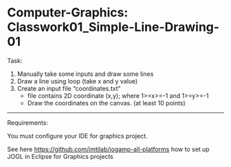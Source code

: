 # Computer-Graphics: Classwork01_Simple-Line-Drawing-01

Task:

1. Manually take some inputs and draw some lines
2. Draw a line using loop (take x and y value)
3. Create an input file “coordinates.txt”
    - file contains 2D coordinate (x,y); where 1>=x>=-1 and 1>=y>=-1
    - Draw the coordinates on the canvas. (at least 10 points)

----------------------------
Requirements: 

You must configure your IDE for graphics project.

See here https://github.com/imtilab/jogamp-all-platforms how to set up JOGL in Eclipse for Graphics projects
